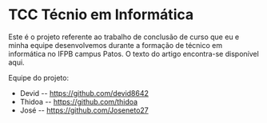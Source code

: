 # TCC Técnio em Informática
Este é o projeto referente ao trabalho de conclusão de curso que eu e minha equipe desenvolvemos durante a formação de técnico em informática no IFPB campus Patos. O texto do artigo encontra-se disponível aqui.

Equipe do projeto:
- Devid --  https://github.com/devid8642
- Thidoa -- https://github.com/thidoa
- José -- https://github.com/Joseneto27
